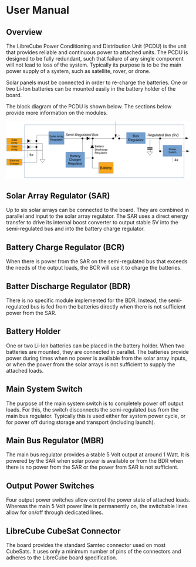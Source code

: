 # User Manual

## Overview

The LibreCube Power Conditioning and Distribution Unit (PCDU) is the unit that
provides reliable and continuous power to attached units. The PCDU is designed
to be fully redundant, such that failure of any single component will not lead
to loss of the system. Typically its purpose is to be the main power supply
of a system, such as satellite, rover, or drone.

Solar panels must be connected in order to re-charge the batteries. One or two
Li-Ion batteries can be mounted easily in the battery holder of the board.

The block diagram of the PCDU is shown below. The sections below provide more
information on the modules.

![](image_01.png)

## Solar Array Regulator (SAR)

Up to six solar arrays can be connected to the board. They are combined in parallel
and input to the solar array regulator. The SAR uses a direct energy transfer
to drive its internal boost converter to output stable 5V into the semi-regulated
bus and into the battery charge regulator.

## Battery Charge Regulator (BCR)

When there is power from the SAR on the semi-regulated bus that exceeds the
needs of the output loads, the BCR will use it to charge the batteries.

## Batter Discharge Regulator (BDR)

There is no specific module implemented for the BDR. Instead, the semi-regulated
bus is fed from the batteries directly when there is not sufficient power from the SAR.

## Battery Holder

One or two Li-Ion batteries can be placed in the battery holder. When two batteries
are mounted, they are connected in parallel. The batteries provide power during
times when no power is available from the solar array inputs, or when the power
from the solar arrays is not sufficient to supply the attached loads.

## Main System Switch

The purpose of the main system switch is to completely power off output loads.
For this, the switch disconnects the semi-regulated bus from the main bus regulator.
Typically this is used either for system power cycle, or for power off during
storage and transport (including launch).

## Main Bus Regulator (MBR)

The main bus regulator provides a stable 5 Volt output at around 1 Watt. It is
powered by the SAR when solar power is available or from the BDR when there is
no power from the SAR or the power from SAR is not sufficient.

## Output Power Switches

Four output power switches allow control the power state of attached loads.
Whereas the main 5 Volt power line is permanently on, the switchable lines
allow for on/off through dedicated lines.

## LibreCube CubeSat Connector

The board provides the standard Samtec connector used on most CubeSats. It uses
only a minimum number of pins of the connectors and adheres to the LibreCube
board specification.
